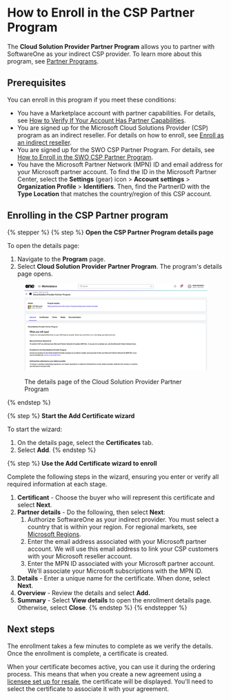 # How to Enroll in the CSP Partner Program

The **Cloud Solution Provider Partner Program** allows you to partner with SoftwareOne as your indirect CSP provider. To learn more about this program, see [Partner Programs](../../../extensions/microsoft-cloud-solution-provider/partner-programs.md).

## Prerequisites <a href="#howtoorderamicrosoft365subscriptionforanexistingmicrosofttenant-prerequisites" id="howtoorderamicrosoft365subscriptionforanexistingmicrosofttenant-prerequisites"></a>

You can enroll in this program if you meet these conditions:

* You have a Marketplace account with partner capabilities. For details, see [How to Verify If Your Account Has Partner Capabilities](how-to-verify-if-your-account-has-partner-capabilities.md).
* You are signed up for the Microsoft Cloud Solutions Provider (CSP) program as an indirect reseller. For details on how to enroll, see [Enroll as an indirect reseller](https://learn.microsoft.com/en-us/partner-center/enroll/enrolling-in-the-csp-program).
* You are signed up for the SWO CSP Partner Program. For details, see [How to Enroll in the SWO CSP Partner Program](how-to-enroll-in-the-softwareone-csp-partner-program.md).
* You have the Microsoft Partner Network (MPN) ID and email address for your Microsoft partner account. To find the ID in the Microsoft Partner Center, select the **Settings** (gear) icon > **Account settings** > **Organization Profile** > **Identifiers**. Then, find the PartnerID with the **Type Location** that matches the country/region of this CSP account.

## Enrolling in the CSP Partner program

{% stepper %}
{% step %}
**Open the CSP Partner Program details page**

To open the details page:

1. Navigate to the **Program** page.
2. Select **Cloud Solution Provider Partner Program**. The program's details page opens.

<figure><img src="../../../.gitbook/assets/csp_partner_program.png" alt=""><figcaption><p>The details page of the Cloud Solution Provider Partner Program</p></figcaption></figure>
{% endstep %}

{% step %}
**Start the Add Certificate wizard**

To start the wizard:

1. On the details page, select the **Certificates** tab.
2. Select **Add**.
{% endstep %}

{% step %}
**Use the Add Certificate wizard to enroll**

Complete the following steps in the wizard, ensuring you enter or verify all required information at each stage.

1. **Certificant** - Choose the buyer who will represent this certificate and select **Next**.
2. **Partner details** - Do the following, then select **Next**:&#x20;
   1. Authorize SoftwareOne as your indirect provider. You must select a country that is within your region. For regional markets, see [Microsoft Regions](https://learn.microsoft.com/en-us/partner-center/enroll/regional-authorization-overview).&#x20;
   2. Enter the email address associated with your Microsoft partner account. We will use this email address to link your CSP customers with your Microsoft reseller account.
   3. Enter the MPN ID associated with your Microsoft partner account. We'll associate your Microsoft subscriptions with the MPN ID.
3. **Details** - Enter a unique name for the certificate. When done, select **Next**.
4. **Overview** - Review the details and select **Add.**
5. **Summary** - Select **View details** to open the enrollment details page. Otherwise, select **Close**.
{% endstep %}
{% endstepper %}

## Next steps

The enrollment takes a few minutes to complete as we verify the details. Once the enrollment is complete, a certificate is created.&#x20;

When your certificate becomes active, you can use it during the ordering process. This means that when you create a new agreement using a [licensee set up for resale](how-to-configure-licensees-for-resale.md), the certificate will be displayed. You'll need to select the certificate to associate it with your agreement.
